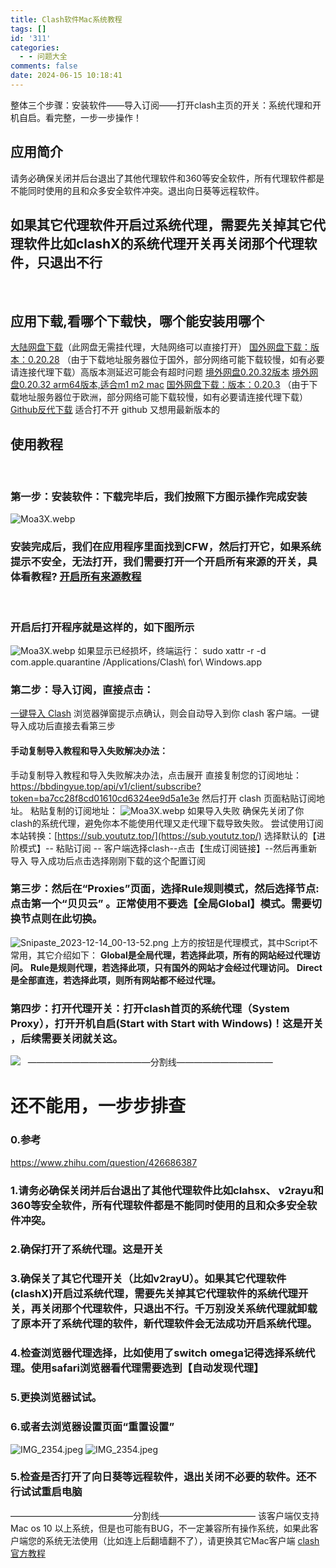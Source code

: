 ```yaml
---
title: Clash软件Mac系统教程
tags: []
id: '311'
categories:
  - - 问题大全
comments: false
date: 2024-06-15 10:18:41
---
```


整体三个步骤：安装软件——导入订阅——打开clash主页的开关：系统代理和开机自启。看完整，一步一步操作！

## 应用简介

请务必确保关闭并后台退出了其他代理软件和360等安全软件，所有代理软件都是不能同时使用的且和众多安全软件冲突。退出向日葵等远程软件。

## 如果其它代理软件开启过系统代理，需要先关掉其它代理软件比如clashX的系统代理开关再关闭那个代理软件，只退出不行

 

## 应用下载,看哪个下载快，哪个能安装用哪个

[大陆网盘下载](https://tagcloud.lanzoui.com/iQGWT0c147af)（此网盘无需挂代理，大陆网络可以直接打开） [国外网盘下载：版本：0.20.28](https://www.mediafire.com/file/tgbghugk4v4zujr/Clash.for.Windows-0.20.28.dmg/file) （由于下载地址服务器位于国外，部分网络可能下载较慢，如有必要请连接代理下载）高版本测延迟可能会有超时问题 [境外网盘0.20.32版本](https://www.mediafire.com/file/mos8bh0fqc4vcqh/Clash.for.Windows-0.20.32.dmg/file) [境外网盘0.20.32 arm64版本,适合m1 m2 mac](https://www.mediafire.com/file/8po2tz6scnvuksq/Clash.for.Windows-0.20.32-arm64.dmg/file) [国外网盘下载：版本：0.20.3](https://note.boccc.co/download/New/CFW-0.20.3.dmg) （由于下载地址服务器位于欧洲，部分网络可能下载较慢，如有必要请连接代理下载） [Github反代下载](https://purehub.app/detail.php?id=2) 适合打不开 github 又想用最新版本的  

## 使用教程

 

### 第一步：安装软件：下载完毕后，我们按照下方图示操作完成安装

![Moa3X.webp](https://storage.crisp.chat/users/helpdesk/website/de54da2065412800/1_iyfkx4.png)

### 安装完成后，我们在应用程序里面找到CFW，然后打开它，如果系统提示不安全，无法打开，我们需要打开一个开启所有来源的开关，具体看教程? [开启所有来源教程](https://jingyan.baidu.com/article/0320e2c12083275a87507bab.html)

 

### 开启后打开程序就是这样的，如下图所示

![Moa3X.webp](https://storage.crisp.chat/users/helpdesk/website/de54da2065412800/2_ozq8wd.png) 如果显示已经损坏，终端运行： sudo xattr -r -d com.apple.quarantine /Applications/Clash\\ for\\ Windows.app

### 第二步：导入订阅，直接点击：

[一键导入 Clash](clash://install-config?url=https%3A%2F%2Fbbdingyue.top%2Fapi%2Fv1%2Fclient%2Fsubscribe%3Ftoken%3Dba7cc28f8cd01610cd6324ee9d5a1e3e&name=贝贝云) 浏览器弹窗提示点确认，则会自动导入到你 clash 客户端。一键导入成功后直接去看第三步

#### 手动复制导入教程和导入失败解决办法：

手动复制导入教程和导入失败解决办法，点击展开 直接复制您的订阅地址： https://bbdingyue.top/api/v1/client/subscribe?token=ba7cc28f8cd01610cd6324ee9d5a1e3e 然后打开 clash 页面粘贴订阅地址。 粘贴复制的订阅地址： ![Moa3X.webp](https://storage.crisp.chat/users/helpdesk/website/de54da2065412800/3_14i21js.png) 如果导入失败 确保先关闭了你clash的系统代理，避免你本不能使用代理又走代理下载导致失败。 尝试使用订阅本站转换：[https://sub.yoututz.top/](https://sub.yoututz.top/) 选择默认的【进阶模式】-- 粘贴订阅 -- 客户端选择clash--点击【生成订阅链接】--然后再重新导入 导入成功后点击选择刚刚下载的这个配置订阅  

### 第三步：然后在“Proxies”页面，选择Rule规则模式，然后选择节点:点击第一个“贝贝云” 。正常使用不要选【全局Global】模式。需要切换节点则在此切换。

![Snipaste_2023-12-14_00-13-52.png](https://img.imgdd.com/f210f3.c92f1d67-d7f6-4a6f-aeba-2d68bf9a87da.png) 上方的按钮是代理模式，其中Script不常用，其它介绍如下： **Global是全局代理，若选择此项，所有的网站经过代理访问。** **Rule是规则代理，若选择此项，只有国外的网站才会经过代理访问。** **Direct是全部直连，若选择此项，则所有网站都不经过代理。**

### 第四步：打开代理开关：打开clash首页的系统代理（System Proxy），打开开机自启(Start with Start with Windows)！这是开关 ，后续需要关闭就关这。

![](https://img.imgdd.com/f210f3.b582c662-b5e1-4de8-9ee7-a8d71b1117a0.webp)   ——————————————分割线———————————  

# 还不能用，一步步排查

### 0.参考

https://www.zhihu.com/question/426686387

### 1.请务必确保关闭并后台退出了其他代理软件比如clahsx、 v2rayu和360等安全软件，所有代理软件都是不能同时使用的且和众多安全软件冲突。

### 2.确保打开了系统代理。这是开关

### 3.确保关了其它代理开关（比如v2rayU）。如果其它代理软件(clashX)开启过系统代理，需要先关掉其它代理软件的系统代理开关，再关闭那个代理软件，只退出不行。千万别没关系统代理就卸载了原本开了系统代理的软件，新代理软件会无法成功开启系统代理。

### 4.检查浏览器代理选择，比如使用了switch omega记得选择系统代理。使用safari浏览器看代理需要选到【自动发现代理】

### 5.更换浏览器试试。

### 6.或者去浏览器设置页面“重置设置”

![IMG_2354.jpeg](https://img.imgdd.com/f210f3.fa334913-c09e-4dd0-ac59-9c831d215c61.jpeg) ![IMG_2354.jpeg](https://img.imgdd.com/f210f3.fa334913-c09e-4dd0-ac59-9c831d215c61.jpeg)

### 5.检查是否打开了向日葵等远程软件，退出关闭不必要的软件。还不行试试重启电脑

——————————————分割线——————————— 该客户端仅支持Mac os 10 以上系统，但是也可能有BUG，不一定兼容所有操作系统，如果此客户端您的系统无法使用（比如连上后翻墙翻不了），请更换其它Mac客户端 [clash官方教程](https://docs.cfw.lbyczf.com/contents/quickstart.html)